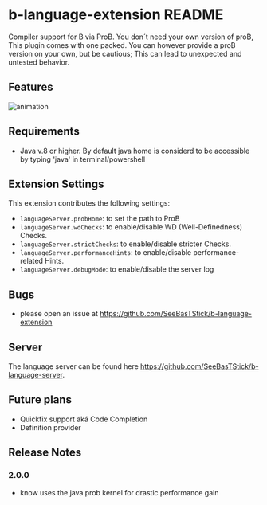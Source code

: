# b-language-extension README

Compiler support for B via ProB. You don´t need your own version of proB, This plugin comes with one packed. You can however provide a proB version on your own, but be cautious; This can lead to unexpected and untested behavior.


## Features

![animation](https://raw.githubusercontent.com/hhu-stups/b-language-extension/master/media/screencaputer.gif)


## Requirements

- Java v.8 or higher. By default java home is considerd to be accessible by typing 'java' in terminal/powershell


## Extension Settings

This extension contributes the following settings:

* `languageServer.probHome`: to set the path to ProB
* `languageServer.wdChecks`: to enable/disable WD (Well-Definedness) Checks. 
* `languageServer.strictChecks`: to enable/disable stricter Checks. 
* `languageServer.performanceHints`: to enable/disable performance-related Hints.
* `languageServer.debugMode`: to enable/disable the server log


## Bugs
- please open an issue at https://github.com/SeeBasTStick/b-language-extension

## Server
The language server can be found here https://github.com/SeeBasTStick/b-language-server. 


## Future plans
- Quickfix support aká Code Completion
- Definition provider



## Release Notes

### 2.0.0

- know uses the java prob kernel for drastic performance gain